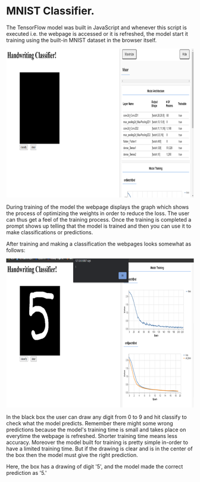 # MNIST Classifier.

The TensorFlow model was built in JavaScript and whenever this script is executed i.e. the webpage is accessed or it is refreshed, 
the model start it training using the built-in MNIST dataset in the browser itself.

<img src="https://github.com/kushagras71/ML_DL_Model_Deployment/blob/master/Tensorflow_Models/MNIST_WEB/output_images/MNIST_Classifier_1.png" width=900 height=400>

During training of the model the webpage displays the graph which shows the process of optimizing the weights in order to reduce the loss. The user can thus get a feel of the 
training process. Once the training is completed a prompt shows up telling that the model is trained and then you can use it to make classifications or predictions.

After training and making a classification the webpages looks somewhat as follows:

<img src="https://github.com/kushagras71/ML_DL_Model_Deployment/blob/master/Tensorflow_Models/MNIST_WEB/output_images/MNIST_Classifier_2.png" width=900 height=400>

In the black box the user can draw any digit from 0 to 9 and hit classify to check what the model predicts. Remember there might some
wrong predictions because the model's training time is small and takes place on everytime the webpage is refreshed. Shorter training time means less accuracy. 
Moreover the model built for training is pretty simple in-order to have a limited training time.
But if the drawing is clear and is in the center of the box
then the model must give the 
right prediction.

Here, the box has a drawing of digit '5', and
the model made the correct prediction as '5.'
